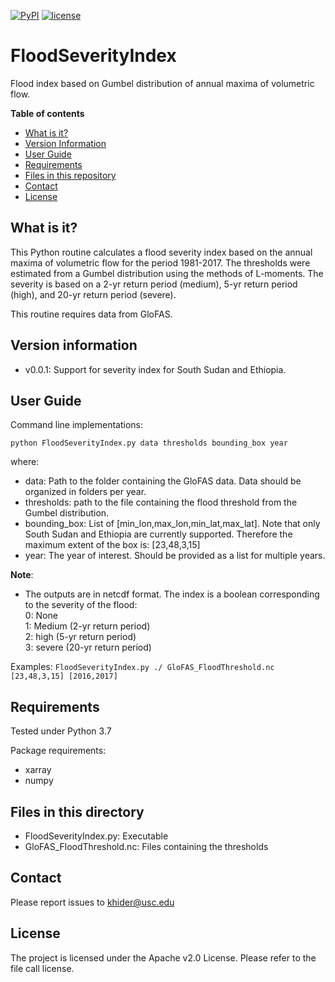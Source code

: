 [![PyPI](https://img.shields.io/badge/python-3.7-yellow.svg)]()
[![license](https://img.shields.io/github/license/mintproject/FloodSeverityIndex.svg)]()


# FloodSeverityIndex
Flood index based on Gumbel distribution of annual maxima of volumetric flow.

**Table of contents**
* [What is it?](#what)
* [Version Information](#version)
* [User Guide](#quickstart)
* [Requirements](#req)
* [Files in this repository](#files)
* [Contact](#contact)
* [License](#license)

## <a name = "what">What is it?</a>

This Python routine calculates a flood severity index  based on the annual maxima of volumetric flow for the period 1981-2017. The thresholds were estimated from a Gumbel distribution using the methods of L-moments. The severity is based on a 2-yr return period (medium), 5-yr return period (high), and 20-yr return period (severe).

This routine requires data from GloFAS.

## <a name = "version">Version information</a>
* v0.0.1: Support for severity index for South Sudan and Ethiopia.

## <a name = "quickstart">User Guide</a>

Command line implementations:

`python FloodSeverityIndex.py data thresholds bounding_box year`

where:
* data: Path to the folder containing the GloFAS data. Data should be organized in folders per year.
* thresholds: path to the file containing the  flood threshold  from the Gumbel distribution.
* bounding_box: List of [min_lon,max_lon,min_lat,max_lat]. Note that only South Sudan and Ethiopia are currently supported. Therefore the maximum extent of the box is: [23,48,3,15]
* year: The year of interest. Should be provided as a list for multiple years.

**Note**:
- The outputs are in netcdf format. The  index is a boolean corresponding  to the severity of the flood:  
0: None   
1: Medium (2-yr return period)  
2: high (5-yr return period)  
3: severe (20-yr return period)  

Examples:
`FloodSeverityIndex.py ./ GloFAS_FloodThreshold.nc [23,48,3,15] [2016,2017]`

## <a name = "req">Requirements</a>
Tested under Python 3.7

Package requirements:
* xarray
* numpy

## <a name = "files">Files in this directory</a>

* FloodSeverityIndex.py: Executable
* GloFAS_FloodThreshold.nc: Files containing the thresholds

## <a name = "contact">Contact</a>

Please report issues to <khider@usc.edu>

## <a name ="license"> License </a>

The project is licensed under the Apache v2.0 License. Please refer to the file call license.
